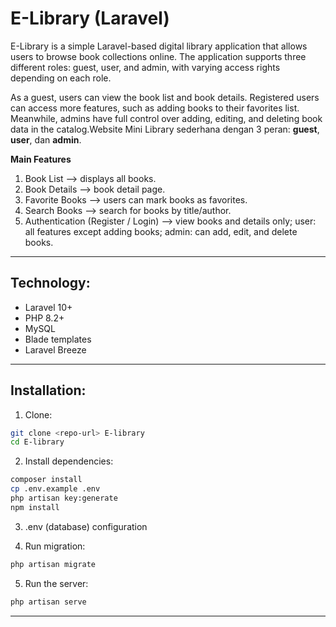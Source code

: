 # E-Library (Laravel)

E-Library is a simple Laravel-based digital library application that allows users to browse book collections online. The application supports three different roles: guest, user, and admin, with varying access rights depending on each role.

As a guest, users can view the book list and book details. Registered users can access more features, such as adding books to their favorites list. Meanwhile, admins have full control over adding, editing, and deleting book data in the catalog.Website Mini Library sederhana dengan 3 peran: **guest**, **user**, dan **admin**.

**Main Features**

1. Book List --> displays all books.
2. Book Details --> book detail page.
3. Favorite Books --> users can mark books as favorites.
4. Search Books --> search for books by title/author.
5. Authentication (Register / Login) --> view books and details only; user: all features except adding books; admin: can add, edit, and delete books.

---

## Technology:

* Laravel 10+
* PHP 8.2+
* MySQL
* Blade templates
* Laravel Breeze 

---

## Installation:

1. Clone:

```bash
git clone <repo-url> E-library
cd E-library
```

2. Install dependencies:

```bash
composer install
cp .env.example .env
php artisan key:generate
npm install
```

3. .env (database) configuration

4. Run migration:

```bash
php artisan migrate
```

5. Run the server:

```bash
php artisan serve
```

---
